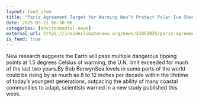 ```yaml
---
layout: feed_item
title: "Paris Agreement Target for Warming Won’t Protect Polar Ice Sheets, Scientists Warn"
date: 2025-05-21 08:50:00
categories: [environmental-news]
external_url: https://insideclimatenews.org/news/21052025/paris-agreement-target-wont-protect-polar-ice-sea-level-rise/
is_feed: true
---
```


New research suggests the Earth will pass multiple dangerous tipping points at 1.5 degrees Celsius of warming, the U.N. limit exceeded for much of the last two years.By Bob BerwynSea levels in some parts of the world could be rising by as much as 8 to 12 inches per decade within the lifetime of today’s youngest generations, outpacing the ability of many coastal communities to adapt, scientists warned in a new study published this week.&nbsp;

